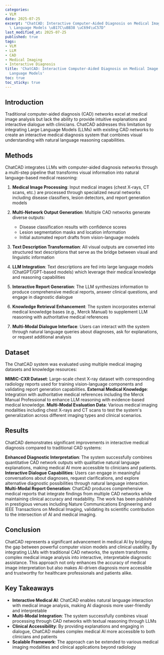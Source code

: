 ```yaml
---
categories:
- VLM
date: 2025-07-25
excerpt: "ChatCAD: Interactive Computer-Aided Diagnosis on Medical Image using Large\
  \ Language Models \uB17C\uBB38 \uC694\uC57D"
last_modified_at: 2025-07-25
published: true
tags:
- VLM
- LLM
- CAD
- Medical Imaging
- Interactive Diagnosis
title: 'ChatCAD: Interactive Computer-Aided Diagnosis on Medical Image using Large
  Language Models'
toc: true
toc_sticky: true
---
```


## Introduction

Traditional computer-aided diagnosis (CAD) networks excel at medical image analysis but lack the ability to provide intuitive explanations and interactive dialogue with clinicians. ChatCAD addresses this limitation by integrating Large Language Models (LLMs) with existing CAD networks to create an interactive medical diagnosis system that combines visual understanding with natural language reasoning capabilities.


## Methods

ChatCAD integrates LLMs with computer-aided diagnosis networks through a multi-step pipeline that transforms visual information into natural language-based medical reasoning:

1. **Medical Image Processing**: Input medical images (chest X-rays, CT scans, etc.) are processed through specialized neural networks including disease classifiers, lesion detectors, and report generation models

2. **Multi-Network Output Generation**: Multiple CAD networks generate diverse outputs:
   - Disease classification results with confidence scores
   - Lesion segmentation masks and location information
   - Initial automated report drafts from vision-language models

3. **Text Description Transformation**: All visual outputs are converted into structured text descriptions that serve as the bridge between visual and linguistic information

4. **LLM Integration**: Text descriptions are fed into large language models (ChatGPT/GPT-based models) which leverage their medical knowledge and reasoning capabilities

5. **Interactive Report Generation**: The LLM synthesizes information to produce comprehensive medical reports, answer clinical questions, and engage in diagnostic dialogue

6. **Knowledge Retrieval Enhancement**: The system incorporates external medical knowledge bases (e.g., Merck Manual) to supplement LLM reasoning with authoritative medical references

7. **Multi-Modal Dialogue Interface**: Users can interact with the system through natural language queries about diagnoses, ask for explanations, or request additional analysis






## Dataset

The ChatCAD system was evaluated using multiple medical imaging datasets and knowledge resources:

**MIMIC-CXR Dataset**: Large-scale chest X-ray dataset with corresponding radiology reports used for training vision-language components and validating report generation capabilities. **External Medical Knowledge**: Integration with authoritative medical references including the Merck Manual Professional to enhance LLM reasoning with evidence-based medical knowledge. **Multi-Modal Evaluation Data**: Various medical imaging modalities including chest X-rays and CT scans to test the system's generalization across different imaging types and clinical scenarios.

## Results

ChatCAD demonstrates significant improvements in interactive medical diagnosis compared to traditional CAD systems:

**Enhanced Diagnostic Interpretation**: The system successfully combines quantitative CAD network outputs with qualitative natural language explanations, making medical AI more accessible to clinicians and patients. **Interactive Dialogue Capabilities**: Users can engage in meaningful conversations about diagnoses, request clarifications, and explore alternative diagnostic possibilities through natural language interaction. **Multi-Modal Report Generation**: ChatCAD produces comprehensive medical reports that integrate findings from multiple CAD networks while maintaining clinical accuracy and readability. The work has been published in prestigious venues including Nature Communications Engineering and IEEE Transactions on Medical Imaging, validating its scientific contribution to the intersection of AI and medical imaging.

## Conclusion

ChatCAD represents a significant advancement in medical AI by bridging the gap between powerful computer vision models and clinical usability. By integrating LLMs with traditional CAD networks, the system transforms complex medical image analysis into interactive, interpretable diagnostic assistance. This approach not only enhances the accuracy of medical image interpretation but also makes AI-driven diagnosis more accessible and trustworthy for healthcare professionals and patients alike.

## Key Takeaways

- **Interactive Medical AI**: ChatCAD enables natural language interaction with medical image analysis, making AI diagnosis more user-friendly and interpretable
- **Multi-Modal Integration**: The system successfully combines visual processing through CAD networks with textual reasoning through LLMs
- **Clinical Accessibility**: By providing explanations and engaging in dialogue, ChatCAD makes complex medical AI more accessible to both clinicians and patients
- **Scalable Framework**: The approach can be extended to various medical imaging modalities and clinical applications beyond radiology